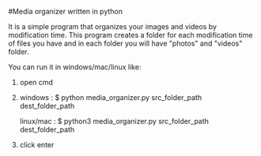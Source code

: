 #Media organizer written in python

It is a simple program that organizes your images and videos
by modification time.
This program creates a folder for each modification time of files
you have and in each folder you will have "photos" and "videos"
folder.

You can run it in windows/mac/linux like:
1. open cmd
2. windows : $ python media_organizer.py src_folder_path dest_folder_path

   linux/mac : $ python3 media_organizer.py src_folder_path dest_folder_path
3. click enter
